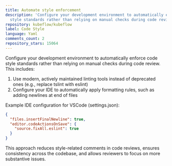 ```yaml
---
title: Automate style enforcement
description: 'Configure your development environment to automatically enforce code
  style standards rather than relying on manual checks during code review. This includes:'
repository: kubeflow/kubeflow
label: Code Style
language: Yaml
comments_count: 2
repository_stars: 15064
---
```


Configure your development environment to automatically enforce code style standards rather than relying on manual checks during code review. This includes:

1. Use modern, actively maintained linting tools instead of deprecated ones (e.g., replace tslint with eslint)
2. Configure your IDE to automatically apply formatting rules, such as adding newlines at end of files

Example IDE configuration for VSCode (settings.json):
```json
{
  "files.insertFinalNewline": true,
  "editor.codeActionsOnSave": {
    "source.fixAll.eslint": true
  }
}
```

This approach reduces style-related comments in code reviews, ensures consistency across the codebase, and allows reviewers to focus on more substantive issues.
